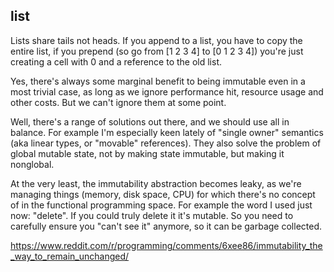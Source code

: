 
## list

Lists share tails not heads. If you append to a list, you have to copy the entire list, if you prepend (so go from [1 2 3 4] to [0 1 2 3 4]) you're just creating a cell with 0 and a reference to the old list.

Yes, there's always some marginal benefit to being immutable even in a most trivial case, as long as we ignore performance hit, resource usage and other costs. But we can't ignore them at some point.

Well, there's a range of solutions out there, and we should use all in balance. For example I'm especially keen lately of "single owner" semantics (aka linear types, or "movable" references). They also solve the problem of global mutable state, not by making state immutable, but making it nonglobal.

At the very least, the immutability abstraction becomes leaky, as we're managing things (memory, disk space, CPU) for which there's no concept of in the functional programming space. For example the word I used just now: "delete". If you could truly delete it it's mutable. So you need to carefully ensure you "can't see it" anymore, so it can be garbage collected.

https://www.reddit.com/r/programming/comments/6xee86/immutability_the_way_to_remain_unchanged/
